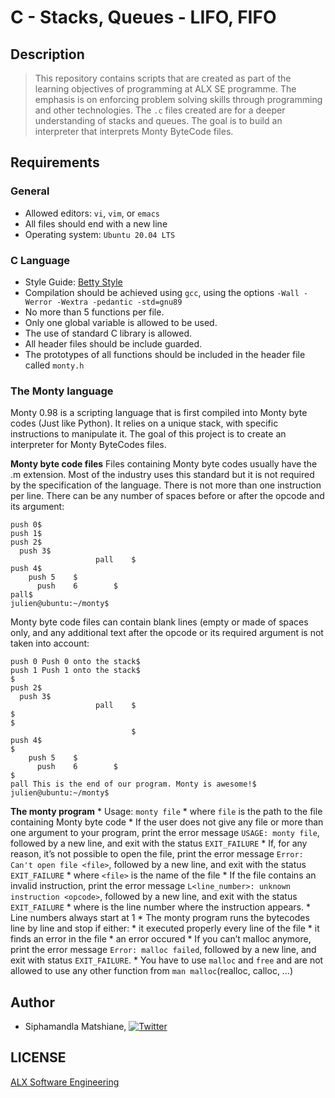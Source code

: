 # C - Stacks, Queues - LIFO, FIFO

## Description
> This repository contains scripts that are created as part of the learning objectives of programming at ALX SE programme. The emphasis is on enforcing problem solving skills through programming and other technologies. The `.c` files created are for a deeper understanding of stacks and queues. The goal is to build an interpreter that interprets Monty ByteCode files.

## Requirements

### General
- Allowed editors: `vi`, `vim`, or `emacs`
- All files should end with a new line
- Operating system: `Ubuntu 20.04 LTS`

### C Language

- Style Guide: [Betty Style](https://github.com/alx-tools/Betty/tree/master)
- Compilation should be achieved using `gcc`, using the options `-Wall -Werror -Wextra -pedantic -std=gnu89`
- No more than 5 functions per file.
- Only one global variable is allowed to be used.
- The use of standard C library is allowed.
- All header files should be include guarded.
- The prototypes of all functions should be included in the header file called `monty.h`

### The Monty language
Monty 0.98 is a scripting language that is first compiled into Monty byte codes (Just like Python). It relies on a unique stack, with specific instructions to manipulate it. The goal of this project is to create an interpreter for Monty ByteCodes files.

**Monty byte code files**
Files containing Monty byte codes usually have the .m extension. Most of the industry uses this standard but it is not required by the specification of the language. There is not more than one instruction per line. There can be any number of spaces before or after the opcode and its argument:
```julien@ubuntu:~/monty$ cat -e bytecodes/000.m
push 0$
push 1$
push 2$
  push 3$
                   pall    $
push 4$
    push 5    $
      push    6        $
pall$
julien@ubuntu:~/monty$
```

Monty byte code files can contain blank lines (empty or made of spaces only, and any additional text after the opcode or its required argument is not taken into account:

```julien@ubuntu:~/monty$ cat -e bytecodes/001.m
push 0 Push 0 onto the stack$
push 1 Push 1 onto the stack$
$
push 2$
  push 3$
                   pall    $
$
$
                           $
push 4$
$
    push 5    $
      push    6        $
$
pall This is the end of our program. Monty is awesome!$
julien@ubuntu:~/monty$
```

**The monty program**
    * Usage: `monty file`
        * where `file` is the path to the file containing Monty byte code
    * If the user does not give any file or more than one argument to your program, print the error message `USAGE: monty file`, followed by a new line, and exit with the status `EXIT_FAILURE`
    * If, for any reason, it’s not possible to open the file, print the error message `Error: Can't open file <file>`, followed by a new line, and exit with the status `EXIT_FAILURE`
        * where `<file>` is the name of the file
    * If the file contains an invalid instruction, print the error message `L<line_number>: unknown instruction <opcode>`, followed by a new line, and exit with the status `EXIT_FAILURE`
        * where is the line number where the instruction appears.
        * Line numbers always start at 1
    * The monty program runs the bytecodes line by line and stop if either:
        * it executed properly every line of the file
        * it finds an error in the file
        * an error occured
    * If you can’t malloc anymore, print the error message `Error: malloc failed`, followed by a new line, and exit with status `EXIT_FAILURE`.
    * You have to use `malloc` and `free` and are not allowed to use any other function from `man malloc`(realloc, calloc, …)

## Author
* Siphamandla Matshiane, [![Twitter](http://i.imgur.com/wWzX9uB.png)](https://twitter.com/sbumatshiane916)

## LICENSE
[ALX Software Engineering](https://www.alxafrica.com/software-engineering/)
